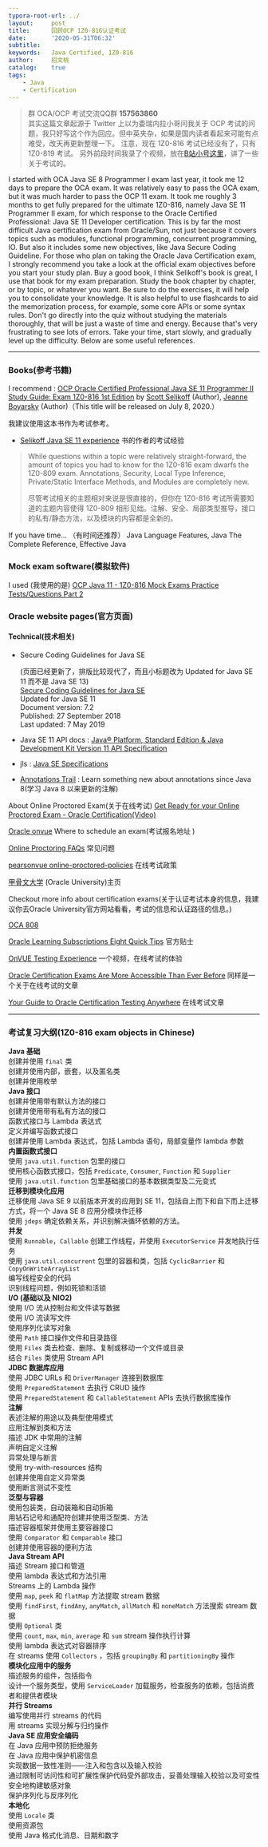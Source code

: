 ```yaml
---
typora-root-url: ../
layout:     post
title:      回顾OCP 1Z0-816认证考试
date:       '2020-05-31T06:32'
subtitle:   
keywords:   Java Certified, 1Z0-816
author:     招文桃
catalog:    true
tags:
    - Java
    - Certification
---
```


> 群 OCA/OCP 考试交流QQ群 **157563860**  
> 其实这篇文章起源于 Twitter 上以为委瑞内拉小哥问我关于 OCP 考试的问题，我只好写这个作为回应。但中英夹杂，如果是国内读者看起来可能有点难受，改天再更新整理一下。 注意，现在 1Z0-816 考试已经没有了，只有 1Z0-819 考试。 另外前段时间我录了个视频，放在[B站小号这里](https://www.bilibili.com/video/BV1ma4y1p7Dy)，讲了一些关于考试的。

I started with OCA Java SE 8 Programmer I exam last year, it took me 12 days to prepare the OCA exam. It was relatively easy to pass the OCA exam, but it was much harder to pass the OCP 11 exam. It took me roughly 3 months to get fully prepared for the ultimate 1Z0-816, namely Java SE 11 Programmer II exam, for which response to the Oracle Certified Professional: Java SE 11 Developer certification. This is by far the most difficult Java certification exam from Oracle/Sun, not just because it covers topics such as modules, functional programming, concurrent programming, IO. But also it includes some new objectives, like Java Secure Coding Guideline. For those who plan on taking the Oracle Java Certification exam, I strongly recommend you take a look at the official exam objectives before you start your study plan. Buy a good book, I think Selikoff's book is great, I use that book for my exam preparation. Study the book chapter by chapter, or by topic, or whatever you want. Be sure to do the exercises, it will help you to consolidate your knowledge. It is also helpful to use flashcards to aid the memorization process, for example,  some core APIs or some syntax rules. Don't go directly into the quiz without studying the materials thoroughly, that will be just a waste of time and energy. Because that's very frustrating to see lots of errors. Take your time, start slowly, and gradually level up the difficulty.  Below are some useful references.  

 <!--more-->

---

### Books(参考书籍)

I recommend : [OCP Oracle Certified Professional Java SE 11 Programmer II Study Guide: Exam 1Z0-816 1st Edition](https://www.amazon.com/Oracle-Certified-Professional-Programmer-Study/dp/1119617626/ref=dp_ob_title_bk) by [Scott Selikoff](https://www.amazon.com/Scott-Selikoff/e/B00PFTZJ6G/ref=dp_byline_cont_book_1) (Author), [Jeanne Boyarsky](https://www.amazon.com/Jeanne-Boyarsky/e/B00PF6JTQK/ref=dp_byline_cont_book_2) (Author)（This title will be released on July 8, 2020.）

我建议使用这本书作为考试参考。

- [Selikoff Java SE 11 experience](https://www.selikoff.net/2019/08/31/my-experience-taking-the-new-java-se-11-programmer-ii-1z0-816-exam/) 书的作者的考试经验

> While questions within a topic were relatively straight-forward, the amount of topics you had to know for the 1Z0-816 exam dwarfs the 1Z0-809 exam. Annotations, Security, Local Type Inference, Private/Static Interface Methods, and Modules are completely new.
>
> 尽管考试相关的主题相对来说是很直接的，但你在 1Z0-816 考试所需要知道的主题内容使得 1Z0-809 相形见绌。注解、安全、局部类型推导，接口的私有/静态方法，以及模块的内容都是全新的。

If you have time... （有时间还推荐） Java Language Features, Java The Complete Reference, Effective Java

### Mock exam software(模拟软件)

I used (我使用的是) [OCP Java 11 - 1Z0-816 Mock Exams Practice Tests/Questions Part 2](http://www.enthuware.com/java-certification-mock-exams/oracle-certified-professional/ocp-java-11-exam-ii-1z0-816)

### Oracle website pages(官方页面)

#### Technical(技术相关)

- Secure Coding Guidelines for Java SE

   (页面已经更新了，排版比较现代了，而且小标题改为 Updated for Java SE 11 而不是 Java SE 13)  
  [Secure Coding Guidelines for Java SE](https://www.oracle.com/java/technologies/javase/seccodeguide.html)  
  Updated for Java SE 11  
  Document version: 7.2  
  Published: 27 September 2018  
  Last updated: 7 May 2019  

- Java SE 11 API docs : [Java® Platform, Standard Edition & Java Development Kit Version 11 API Specification](https://docs.oracle.com/en/java/javase/11/docs/api/index.html)
- jls :  [Java SE Specifications](https://docs.oracle.com/javase/specs/)
- [Annotations Trail](https://docs.oracle.com/javase/tutorial/java/annotations/) : Learn something new about annotations since Java 8(学习 Java 8 以来更新的注解)

About Online Proctored Exam(关于在线考试) [Get Ready for your Online Proctored Exam - Oracle Certification(Video)](https://players.brightcove.net/2985902027001/r1ZNvX6Ux_default/index.html?videoId=6151284095001)  

[Oracle onvue](https://home.pearsonvue.com/oracle/onvue) Where to schedule an exam(考试报名地址  )

[Online Proctoring FAQs](https://home.pearsonvue.com/oracle/op/faqs/)  常见问题

[pearsonvue online-proctored-policies](https://home.pearsonvue.com/Documents/Online-Proctored/online-proctored-policies.aspx)  在线考试政策

[甲骨文大学](https://education.oracle.com/home)  (Oracle University)主页

Checkout more info about certification exams(关于认证考试本身的信息，我建议你去Oracle University官方网站看看，考试的信息和认证路径的信息。)

[OCA 808](https://education.oracle.com/java-se-8-programmer-i/pexam_1Z0-808)  

[Oracle Learning Subscriptions Eight Quick Tips](https://blogs.oracle.com/certification/oracle-learning-subscription-eight-quick-tips)   官方贴士

[OnVUE Testing Experience](https://youtu.be/Gm1PqdbwBP0)  一个视频，在线考试的体验

[Oracle Certification Exams Are More Accessible Than Ever Before](https://blogs.oracle.com/certification/oracle-certification-exams-are-more-accessible-than-ever-before)  同样是一个关于在线考试的文章

[Your Guide to Oracle Certification Testing Anywhere](https://blogs.oracle.com/certification/your-guide-to-oracle-certification-testing-anywhere)  在线考试文章

---

### 考试复习大纲(1Z0-816 exam objects in Chinese)

**Java 基础**  
创建并使用 `final` 类  
创建并使用内部，嵌套，以及匿名类  
创建并使用枚举  
**Java 接口**  
创建并使用带有默认方法的接口  
创建并使用带有私有方法的接口  
函数式接口与 Lambda 表达式  
定义并编写函数式接口  
创建并使用 Lambda 表达式，包括 Lambda 语句，局部变量作 lambda 参数  
**内置函数式接口**  
使用 `java.util.function` 包里的接口  
使用核心函数式接口，包括 `Predicate`, `Consumer`, `Function` 和 `Supplier`  
使用 `java.util.function` 包里基础接口的基本数据类型及二元变式  
**迁移到模块化应用**  
迁移使用 Java SE 9 以前版本开发的应用到 SE 11，包括自上而下和自下而上迁移方式，将一个 Java SE 8 应用分模块作迁移  
使用 `jdeps` 确定依赖关系，并识别解决循环依赖的方法。  
**并发**  
使用 `Runnable`，`Callable` 创建工作线程，并使用 `ExecutorService` 并发地执行任务  
使用 `java.util.concurrent` 包里的容器和类，包括 `CyclicBarrier` 和 `CopyOnWriteArrayList`  
编写线程安全的代码  
识别线程问题，例如死锁和活锁  
**I/O (基础以及 NIO2)**  
使用 I/O 流从控制台和文件读写数据  
使用 I/O 流读写文件  
使用序列化读写对象  
使用 `Path` 接口操作文件和目录路径  
使用 `Files` 类去检查、删除、复制或移动一个文件或目录  
结合 `Files` 类使用 Stream API  
**JDBC 数据库应用**  
使用 JDBC URLs 和 `DriverManager` 连接到数据库  
使用 `PreparedStatement` 去执行 CRUD 操作  
使用 `PreparedStatement` 和 `CallableStatement` APIs 去执行数据库操作  
**注解**  
表述注解的用途以及典型使用模式  
应用注解到类和方法  
描述 JDK 中常用的注解  
声明自定义注解  
异常处理与断言  
使用 try-with-resources 结构  
创建并使用自定义异常类  
使用断言测试不变性  
**泛型与容器**  
使用包装类，自动装箱和自动拆箱  
用钻石记号和通配符创建并使用泛型类、方法  
描述容器框架并使用主要容器接口  
使用 `Comparator` 和 `Comparable` 接口  
创建并使用容器的便利方法  
**Java Stream API**  
描述 Stream 接口和管道  
使用 lambda 表达式和方法引用  
Streams 上的 Lambda 操作  
使用 `map`, `peek` 和 `flatMap` 方法提取 stream 数据  
使用 `findFirst`, `findAny`, `anyMatch`, `allMatch` 和 `noneMatch` 方法搜索 stream 数据  
使用 `Optional` 类  
使用 `count`, `max`, `min`, `average` 和 `sum` stream 操作执行计算  
使用 lambda 表达式对容器排序  
在 streams 使用 `Collectors` ，包括 `groupingBy` 和 `partitioningBy` 操作  
**模块化应用中的服务**  
描述服务的组件，包括指令  
设计一个服务类型，使用 `ServiceLoader` 加载服务，检查服务的依赖，包括消费者和提供者模块  
**并行 Streams**  
编写使用并行 streams 的代码  
用 streams 实现分解与归约操作  
**Java SE 应用安全编码**  
在 Java 应用中预防拒绝服务  
在 Java 应用中保护机密信息  
实现数据一致性准则——注入和包含以及输入校验  
通过限制可访问性和可扩展性保护代码受外部攻击，妥善处理输入校验以及可变性  
安全地构建敏感对象  
保护序列化与反序列化  
**本地化**  
使用 `Locale` 类  
使用资源包  
使用 Java 格式化消息、日期和数字